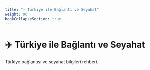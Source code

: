 ```yaml
---
title: "✈️ Türkiye ile Bağlantı ve Seyahat"
weight: 90
bookCollapseSection: true
---
```


# ✈️ Türkiye ile Bağlantı ve Seyahat

Türkiye bağlantısı ve seyahat bilgileri rehberi.
